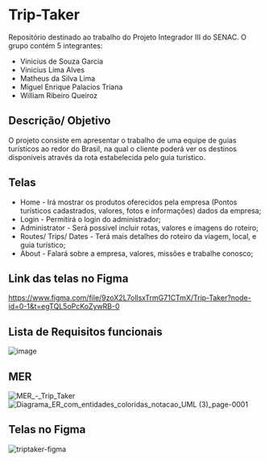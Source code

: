 # Trip-Taker
Repositório destinado ao trabalho do Projeto Integrador III do SENAC. O grupo contém 5 integrantes: 

- Vinicius de Souza Garcia
- Vinicius Lima Alves
- Matheus da Silva Lima
- Miguel Enrique Palacios Triana
- William Ribeiro Queiroz

## Descrição/ Objetivo
O projeto consiste em apresentar o trabalho de uma equipe de guias turísticos ao redor do Brasil, na qual o cliente poderá ver os destinos disponíveis através da rota estabelecida pelo guia turístico.

## Telas
- Home - Irá mostrar os produtos oferecidos pela empresa (Pontos turísticos cadastrados, valores, fotos e informações) dados da empresa; 
- Login - Permitirá o login do administrador;
- Administrator - Será possível incluir rotas, valores e imagens do roteiro;
- Routes/ Trips/ Dates - Terá mais detalhes do roteiro da viagem, local, e guia turístico;
- About - Falará sobre a empresa, valores, missões e trabalhe conosco;

## Link das telas no Figma
https://www.figma.com/file/9zoX2L7ollsxTrmG71CTmX/Trip-Taker?node-id=0-1&t=egTQL5oPcKoZywRB-0

## Lista de Requisitos funcionais
![image](https://user-images.githubusercontent.com/61765755/225807313-97bb1380-95d6-4154-bfc0-7c7cdc14f146.png)

## MER
![MER_-_Trip_Taker](https://user-images.githubusercontent.com/61765755/226067867-15392ef0-bd97-4a59-8af7-9abf2e77fe96.png)
![Diagrama_ER_com_entidades_coloridas_notacao_UML (3)_page-0001](https://user-images.githubusercontent.com/61765755/226067990-97b598a9-0644-4077-8fbf-bba758c82fee.jpg)

## Telas no Figma
![triptaker-figma](https://user-images.githubusercontent.com/61765755/226067694-ec3bc43f-41ba-4dbc-94a2-c9c2faa4ae2f.png)
